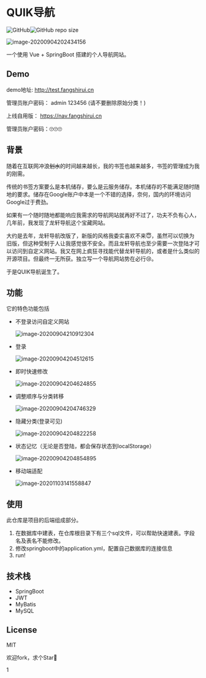 # QUIK导航

![GitHub](https://img.shields.io/github/license/fangshirui/quik-nav-front-end?style=flat-square)![GitHub repo size](https://img.shields.io/github/repo-size/fangshirui/quik-nav-front-end?style=flat-square)

![image-20200904202434156](image/image-20200904202434156.png)



一个使用 Vue + SpringBoot 搭建的个人导航网站。



## Demo

demo地址:
http://test.fangshirui.cn

管理员账户密码： admin 123456 (请不要删除原始分类！)

上线自用版：
https://nav.fangshirui.cn

管理员账户密码：🙄🙄🙄



## 背景

随着在互联网冲浪~~划水~~的时间越来越长，我的书签也越来越多，书签的管理成为我的刚需。

传统的书签方案要么是本机储存，要么是云服务储存。本机储存的不能满足随时随地的要求。储存在Google账户中本是一个不错的选择，奈何，国内的环境访问Google过于费劲。

如果有一个随时随地都能响应我需求的导航网站就再好不过了，功夫不负有心人，几年前，我发现了龙轩导航这个宝藏网站。

大约是去年，龙轩导航改版了，新版的风格我委实喜欢不来:innocent:，虽然可以切换为旧版，但这种受制于人让我感觉很不安全。而且龙轩导航也至少需要一次登陆才可以访问到自定义网站。我又在网上疯狂寻找能代替龙轩导航的，或者是什么类似的开源项目。但最终一无所获。独立写一个导航网站势在必行:cry:。

于是QUIK导航诞生了。



##  功能

它的特色功能包括

* 不登录访问自定义网站

    ![image-20200904210912304](image/image-20200904210912304.png)

* 登录

    ![image-20200904204512615](image/image-20200904204512615.png)

* 即时快速修改

    ![image-20200904204624855](image/image-20200904204624855.png)

* 调整顺序与分类转移

    ![image-20200904204746329](image/image-20200904204746329.png)

* 隐藏分类(登录可见)

    ![image-20200904204822258](image/image-20200904204822258.png)

* 状态记忆（无论是否登陆，都会保存状态到localStorage）

    ![image-20200904204854895](image/image-20200904204854895.png)

* 移动端适配

    ![image-20201103141558847](image/image-20201103141558847.png)



## 使用

此仓库是项目的后端组成部分。


1. 在数据库中建表，在仓库根目录下有三个sql文件，可以帮助快速建表。字段名及表名不能修改。	
2. 修改springboot中的application.yml，配置自己数据库的连接信息
3. run!



## 技术栈

* SpringBoot
* JWT
* MyBatis
* MySQL



## License

MIT


欢迎fork，求个Star🤗

1


